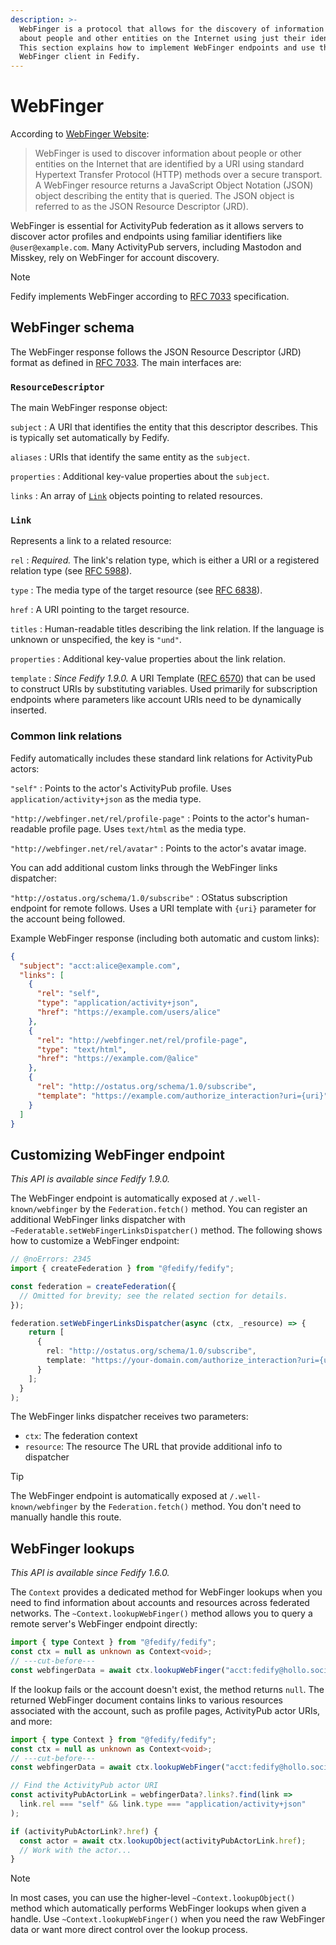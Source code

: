 ```yaml
---
description: >-
  WebFinger is a protocol that allows for the discovery of information
  about people and other entities on the Internet using just their identifier.
  This section explains how to implement WebFinger endpoints and use the
  WebFinger client in Fedify.
---
```


WebFinger
=========

According to [WebFinger Website]:

 > WebFinger is used to discover information about people or other entities 
 > on the Internet that are identified by a URI using standard 
 > Hypertext Transfer Protocol (HTTP) methods over a secure transport.
 > A WebFinger resource returns a JavaScript Object Notation (JSON) object
 > describing the entity that is queried. The JSON object is referred to as
 > the JSON Resource Descriptor (JRD).

WebFinger is essential for ActivityPub federation as it allows servers to
discover actor profiles and endpoints using familiar identifiers like
`@user@example.com`. Many ActivityPub servers, including Mastodon and Misskey,
rely on WebFinger for account discovery.

> [!NOTE]
> Fedify implements WebFinger according to [RFC 7033] specification.

[WebFinger Website]: https://webfinger.net/
[RFC 7033]: https://datatracker.ietf.org/doc/html/rfc7033

WebFinger schema
----------------

The WebFinger response follows the JSON Resource Descriptor (JRD) format
as defined in [RFC 7033]. The main interfaces are:

### `ResourceDescriptor`

The main WebFinger response object:

`subject`
:   A URI that identifies the entity that this descriptor describes.
    This is typically set automatically by Fedify.

`aliases`
:   URIs that identify the same entity as the `subject`.

`properties`
:   Additional key-value properties about the `subject`.

`links`
:   An array of [`Link`] objects pointing to related resources.

### `Link`

Represents a link to a related resource:

`rel`
:   *Required.* The link's relation type, which is either a URI or a
    registered relation type (see [RFC 5988]).

`type`
:   The media type of the target resource (see [RFC 6838]).

`href`
:   A URI pointing to the target resource.

`titles`
:   Human-readable titles describing the link relation. If the language is
    unknown or unspecified, the key is `"und"`.

`properties`
:   Additional key-value properties about the link relation.

`template`
:   *Since Fedify 1.9.0.* A URI Template ([RFC 6570]) that can be used to
    construct URIs by substituting variables. Used primarily for subscription
    endpoints where parameters like account URIs need to be dynamically inserted.

### Common link relations

Fedify automatically includes these standard link relations for ActivityPub actors:

`"self"`
:   Points to the actor's ActivityPub profile. Uses `application/activity+json`
    as the media type.

`"http://webfinger.net/rel/profile-page"`
:   Points to the actor's human-readable profile page. Uses `text/html` as the
    media type.

`"http://webfinger.net/rel/avatar"`
:   Points to the actor's avatar image.

You can add additional custom links through the WebFinger links dispatcher:

`"http://ostatus.org/schema/1.0/subscribe"`
:   OStatus subscription endpoint for remote follows. Uses a URI template
    with `{uri}` parameter for the account being followed.

Example WebFinger response (including both automatic and custom links):

~~~~ json
{
  "subject": "acct:alice@example.com",
  "links": [
    {
      "rel": "self",
      "type": "application/activity+json", 
      "href": "https://example.com/users/alice"
    },
    {
      "rel": "http://webfinger.net/rel/profile-page",
      "type": "text/html",
      "href": "https://example.com/@alice"
    },
    {
      "rel": "http://ostatus.org/schema/1.0/subscribe",
      "template": "https://example.com/authorize_interaction?uri={uri}"
    }
  ]
}
~~~~

[`Link`]: https://jsr.io/@fedify/fedify/doc/webfinger/~/Link
[RFC 5988]: https://datatracker.ietf.org/doc/html/rfc5988
[RFC 6838]: https://datatracker.ietf.org/doc/html/rfc6838
[RFC 6570]: https://datatracker.ietf.org/doc/html/rfc6570

Customizing WebFinger endpoint
---------------------------

*This API is available since Fedify 1.9.0.*

The WebFinger endpoint is automatically exposed at `/.well-known/webfinger` 
by the `Federation.fetch()` method. You can register an additional WebFinger 
links dispatcher with `~Federatable.setWebFingerLinksDispatcher()` method.
The following shows how to customize a WebFinger endpoint:

~~~~ typescript twoslash
// @noErrors: 2345
import { createFederation } from "@fedify/fedify";

const federation = createFederation({
  // Omitted for brevity; see the related section for details.
});

federation.setWebFingerLinksDispatcher(async (ctx, _resource) => {
    return [
      {
        rel: "http://ostatus.org/schema/1.0/subscribe",
        template: "https://your-domain.com/authorize_interaction?uri={uri}"
      }
    ];
  }
);
~~~~

The WebFinger links dispatcher receives two parameters:

- `ctx`: The federation context
- `resource`: The resource The URL that provide additional info to dispatcher

> [!TIP]
> The WebFinger endpoint is automatically exposed at `/.well-known/webfinger`
> by the `Federation.fetch()` method. You don't need to manually handle this
> route.

WebFinger lookups
-----------------

*This API is available since Fedify 1.6.0.*

The `Context` provides a dedicated method for WebFinger lookups when you need
to find information about accounts and resources across federated networks.
The `~Context.lookupWebFinger()` method allows you to query a remote server's
WebFinger endpoint directly:

~~~~ typescript twoslash
import { type Context } from "@fedify/fedify";
const ctx = null as unknown as Context<void>;
// ---cut-before---
const webfingerData = await ctx.lookupWebFinger("acct:fedify@hollo.social");
~~~~

If the lookup fails or the account doesn't exist, the method returns `null`.
The returned WebFinger document contains links to various resources associated
with the account, such as profile pages, ActivityPub actor URIs, and more:

~~~~ typescript twoslash
import { type Context } from "@fedify/fedify";
const ctx = null as unknown as Context<void>;
// ---cut-before---
const webfingerData = await ctx.lookupWebFinger("acct:fedify@hollo.social");

// Find the ActivityPub actor URI
const activityPubActorLink = webfingerData?.links?.find(link =>
  link.rel === "self" && link.type === "application/activity+json"
);

if (activityPubActorLink?.href) {
  const actor = await ctx.lookupObject(activityPubActorLink.href);
  // Work with the actor...
}
~~~~

> [!NOTE]
> In most cases, you can use the higher-level `~Context.lookupObject()` method
> which automatically performs WebFinger lookups when given a handle.
> Use `~Context.lookupWebFinger()` when you need the raw WebFinger data or
> want more direct control over the lookup process.
